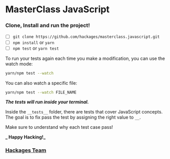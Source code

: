 # MasterClass JavaScript

### Clone, Install and run the project!

- [ ] `git clone https://github.com/hackages/masterclass.javascript.git`
- [ ] `npm install` or `yarn`
- [ ] `npm test` or `yarn test`

To run your tests again each time you make a modification, you can use the watch mode:

```bash
yarn/npm test --watch
```

You can also watch a specific file:

```bash
yarn/npm test --watch FILE_NAME
```

**_The tests will run inside your terminal._**

Inside the `__tests__` folder, there are tests that cover JavaScript concepts. The goal is to fix pass the test by assigning the right value to `__`.

Make sure to understand why each test case pass!

**_ Happy Hacking!_**

### [Hackages Team](https://hackages.io)